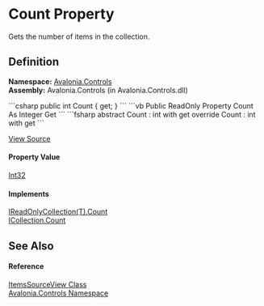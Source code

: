 # Count Property


Gets the number of items in the collection.



## Definition
**Namespace:** <a href="N_Avalonia_Controls">Avalonia.Controls</a>  
**Assembly:** Avalonia.Controls (in Avalonia.Controls.dll)

<Tabs groupId="api-code-preview">
<TabItem value="csharp" label="C#">
```csharp
public int Count { get; }
```
</TabItem>
<TabItem value="vb" label="VB">
```vb
Public ReadOnly Property Count As Integer
	Get
```
</TabItem>
<TabItem value="fsharp" label="F#">
```fsharp
abstract Count : int with get
override Count : int with get
```
</TabItem>
</Tabs>



<a href="https://github.com/AvaloniaUI/Avalonia/tree/master/src/Avalonia.Controls/ItemsSourceView.cs#L45" title="View the source code">View Source</a>



#### Property Value
<a href="https://learn.microsoft.com/dotnet/api/system.int32" target="_blank" rel="noopener noreferrer">Int32</a>

#### Implements
<a href="https://learn.microsoft.com/dotnet/api/system.collections.generic.ireadonlycollection-1.count" target="_blank" rel="noopener noreferrer">IReadOnlyCollection(T).Count</a>  
<a href="https://learn.microsoft.com/dotnet/api/system.collections.icollection.count" target="_blank" rel="noopener noreferrer">ICollection.Count</a>  


## See Also


#### Reference
<a href="T_Avalonia_Controls_ItemsSourceView">ItemsSourceView Class</a>  
<a href="N_Avalonia_Controls">Avalonia.Controls Namespace</a>  

